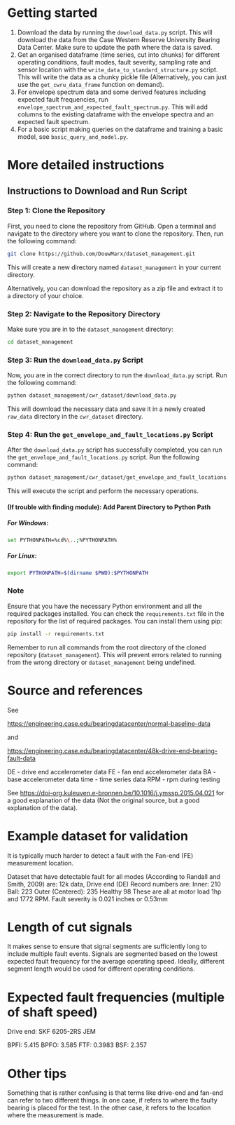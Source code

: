 # Getting started
1) Download the data by running the `download_data.py` script. This will download the data from the Case Western Reserve University Bearing Data Center. Make sure to update the path where the data is saved.
2) Get an organised dataframe (time series, cut into chunks) for different operating conditions, fault modes, fault severity, sampling rate and sensor location with the `write_data_to_standard_structure.py` script. This will write the data as a chunky pickle file (Alternatively, you can just use the `get_cwru_data_frame` function on demand).
3) For envelope spectrum data and some derived features including expected fault frequencies, run `envelope_spectrum_and_expected_fault_spectrum.py`. This will add columns to the existing dataframe with the envelope spectra and an expected fault spectrum.
4) For a basic script making queries on the dataframe and training a basic model, see `basic_query_and_model.py`.

# More detailed instructions
## Instructions to Download and Run Script

### Step 1: Clone the Repository

First, you need to clone the repository from GitHub. Open a terminal and navigate to the directory where you want to clone the repository. Then, run the following command:

```bash
git clone https://github.com/DouwMarx/dataset_management.git
```

This will create a new directory named `dataset_management` in your current directory.

Alternatively, you can download the repository as a zip file and extract it to a directory of your choice.

### Step 2: Navigate to the Repository Directory

Make sure you are in to the `dataset_management` directory:

```bash
cd dataset_management
```

### Step 3: Run the `download_data.py` Script

Now, you are in the correct directory to run the `download_data.py` script. Run the following command:

```bash
python dataset_management/cwr_dataset/download_data.py
```
This will download the necessary data and save it in a newly created  `raw_data` directory in the `cwr_dataset` directory.

### Step 4: Run the `get_envelope_and_fault_locations.py` Script

After the `download_data.py` script has successfully completed, you can run the `get_envelope_and_fault_locations.py` script. Run the following command:

```bash
python dataset_management/cwr_dataset/get_envelope_and_fault_locations.py
```

This will execute the script and perform the necessary operations.

#### (If trouble with finding module): Add Parent Directory to Python Path

##### For Windows:
```bash
set PYTHONPATH=%cd%\..;%PYTHONPATH%
```

##### For Linux:
```bash
export PYTHONPATH=$(dirname $PWD):$PYTHONPATH
```

### Note

Ensure that you have the necessary Python environment and all the required packages installed. You can check the `requirements.txt` file in the repository for the list of required packages. You can install them using pip:

```bash
pip install -r requirements.txt
```

Remember to run all commands from the root directory of the cloned repository (`dataset_management`). This will prevent errors related to running from the wrong directory or `dataset_management` being undefined.


# Source and references

See 

https://engineering.case.edu/bearingdatacenter/normal-baseline-data

and 

https://engineering.case.edu/bearingdatacenter/48k-drive-end-bearing-fault-data

DE - drive end accelerometer data
FE - fan end accelerometer data
BA - base accelerometer data
time - time series data
RPM - rpm during testing

See https://doi-org.kuleuven.e-bronnen.be/10.1016/j.ymssp.2015.04.021 for a good explanation of the data (Not the original source, but a good explanation of the data).

# Example dataset for validation
It is typically much harder to detect a fault with the Fan-end (FE) measurement location.

Dataset that have detectable fault for all modes (According to Randall and Smith, 2009) are:
12k data, Drive end (DE)
Record numbers are:
Inner:           210 
Ball:             223
Outer (Centered): 235
Healthy            98
These are all at motor load 1hp and 1772 RPM.
Fault severity is 0.021 inches or 0.53mm

# Length of cut signals
It makes sense to ensure that signal segments are sufficiently long to include multiple fault events.
Signals are segmented based on the lowest expected fault frequency for the average operating speed.
Ideally, different segment length would be used for different operating conditions. 


# Expected fault frequencies (multiple of shaft speed)
Drive end: SKF 6205-2RS JEM

BPFI: 5.415
BPFO: 3.585
FTF: 0.3983
BSF: 2.357

# Other tips
Something that is rather confusing is that terms like drive-end and fan-end can refer to two different things.
In one case, if refers to where the faulty bearing is placed for the test.
In the other case, it refers to the location where the measurement is made.


